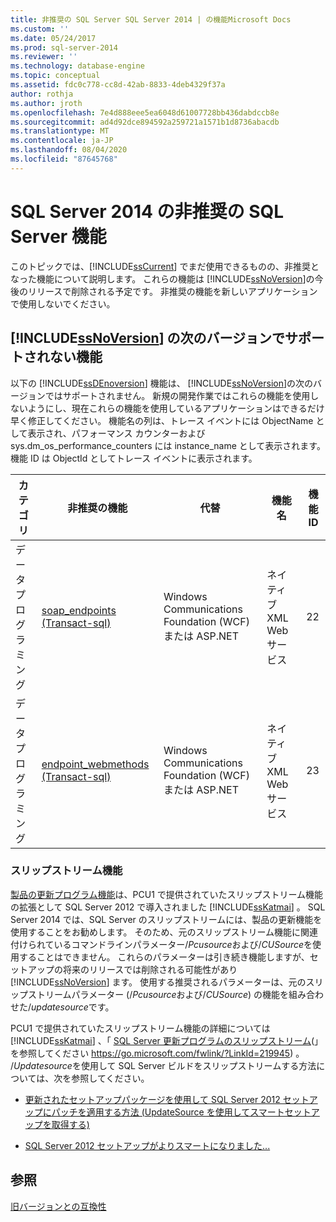 ```yaml
---
title: 非推奨の SQL Server SQL Server 2014 | の機能Microsoft Docs
ms.custom: ''
ms.date: 05/24/2017
ms.prod: sql-server-2014
ms.reviewer: ''
ms.technology: database-engine
ms.topic: conceptual
ms.assetid: fdc0c778-cc8d-42ab-8833-4deb4329f37a
author: rothja
ms.author: jroth
ms.openlocfilehash: 7e4d888eee5ea6048d61007728bb436dabdccb8e
ms.sourcegitcommit: ad4d92dce894592a259721a1571b1d8736abacdb
ms.translationtype: MT
ms.contentlocale: ja-JP
ms.lasthandoff: 08/04/2020
ms.locfileid: "87645768"
---
```

# <a name="deprecated-sql-server-features-in-sql-server-2014"></a>SQL Server 2014 の非推奨の SQL Server 機能
  このトピックでは、[!INCLUDE[ssCurrent](../includes/sscurrent-md.md)] でまだ使用できるものの、非推奨となった機能について説明します。 これらの機能は [!INCLUDE[ssNoVersion](../includes/ssnoversion-md.md)]の今後のリリースで削除される予定です。 非推奨の機能を新しいアプリケーションで使用しないでください。  
  
## <a name="features-not-supported-in-the-next-version-of-ssnoversion"></a>[!INCLUDE[ssNoVersion](../includes/ssnoversion-md.md)] の次のバージョンでサポートされない機能  
 以下の [!INCLUDE[ssDEnoversion](../includes/ssdenoversion-md.md)] 機能は、 [!INCLUDE[ssNoVersion](../includes/ssnoversion-md.md)]の次のバージョンではサポートされません。 新規の開発作業ではこれらの機能を使用しないようにし、現在これらの機能を使用しているアプリケーションはできるだけ早く修正してください。 機能名の列は、トレース イベントには ObjectName として表示され、パフォーマンス カウンターおよび sys.dm_os_performance_counters には instance_name として表示されます。 機能 ID は ObjectId としてトレース イベントに表示されます。  
  
|カテゴリ|非推奨の機能|代替|機能名|機能 ID|  
|--------------|------------------------|-----------------|------------------|----------------|  
|データ プログラミング|[soap_endpoints &#40;Transact-sql&#41;](/sql/relational-databases/system-catalog-views/sys-soap-endpoints-transact-sql)|Windows Communications Foundation (WCF) または ASP.NET|ネイティブ XML Web サービス|22|  
|データ プログラミング|[endpoint_webmethods &#40;Transact-sql&#41;](/sql/relational-databases/system-catalog-views/sys-endpoint-webmethods-transact-sql)|Windows Communications Foundation (WCF) または ASP.NET|ネイティブ XML Web サービス|23|  
  
### <a name="slipstream-functionality"></a>スリップストリーム機能  
 [製品の更新プログラム機能](/previous-versions/sql/sql-server-2012/hh231670(v=sql.110)?redirectedfrom=MSDN)は、PCU1 で提供されていたスリップストリーム機能の拡張として SQL Server 2012 で導入されました [!INCLUDE[ssKatmai](../includes/sskatmai-md.md)] 。 SQL Server 2014 では、SQL Server のスリップストリームには、製品の更新機能を使用することをお勧めします。 そのため、元のスリップストリーム機能に関連付けられているコマンドラインパラメーター/*Pcusource*および/*CUSource*を使用することはできません。 これらのパラメーターは引き続き機能しますが、セットアップの将来のリリースでは削除される可能性があり [!INCLUDE[ssNoVersion](../includes/ssnoversion-md.md)] ます。 使用する推奨されるパラメーターは、元のスリップストリームパラメーター (/*Pcusource*および/*CUSource*) の機能を組み合わせた/*updatesource*です。  
  
 PCU1 で提供されていたスリップストリーム機能の詳細については [!INCLUDE[ssKatmai](../includes/sskatmai-md.md)] 、「 [SQL Server 更新プログラムのスリップストリーム](https://go.microsoft.com/fwlink/?LinkId=219945)(」を参照してください https://go.microsoft.com/fwlink/?LinkId=219945) 。  
 /*Updatesource*を使用して SQL Server ビルドをスリップストリームする方法については、次を参照してください。
 
 - [更新されたセットアップパッケージを使用して SQL Server 2012 セットアップにパッチを適用する方法 (UpdateSource を使用してスマートセットアップを取得する)](https://blogs.msdn.microsoft.com/jason_howell/2012/08/28/how-to-patch-sql-server-2012-setup-with-an-updated-setup-package-using-updatesource-to-get-a-smart-setup/)
 
 - [SQL Server 2012 セットアップがよりスマートになりました...](https://techcommunity.microsoft.com/t5/SQL-Server-Support/SQL-Server-2012-Setup-just-got-smarter-8230/ba-p/317440)
 
## <a name="see-also"></a>参照  
 [旧バージョンとの互換性](../../2014/getting-started/backward-compatibility.md)  
  
  
